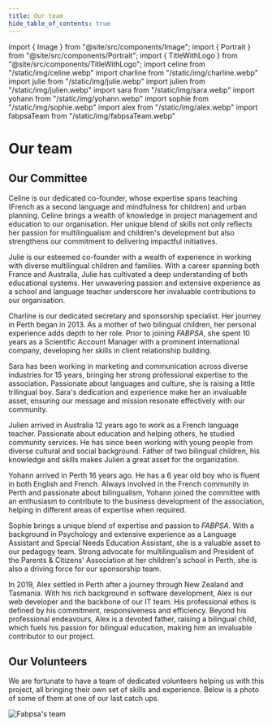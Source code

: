 ```yaml
---
title: Our team
hide_table_of_contents: true
---
```


import { Image } from "@site/src/components/Image";
import { Portrait } from "@site/src/components/Portrait";
import { TitleWithLogo } from "@site/src/components/TitleWithLogo";
import celine from "/static/img/celine.webp"
import charline from "/static/img/charline.webp"
import julie from "/static/img/julie.webp"
import julien from "/static/img/julien.webp"
import sara from "/static/img/sara.webp"
import yohann from "/static/img/yohann.webp"
import sophie from "/static/img/sophie.webp"
import alex from "/static/img/alex.webp"
import fabpsaTeam from "/static/img/fabpsaTeam.webp"

<TitleWithLogo>

# Our team

</TitleWithLogo>

## Our Committee

<Portrait title="Celine L'her – Director of FABPSA / Operation Manager" image={celine} name="Celine">

Celine is our dedicated co-founder, whose expertise spans teaching (French as a second language and mindfulness for children) and urban planning. Celine brings a wealth of knowledge in project management and education to our organisation. Her unique blend of skills not only reflects her passion for multilingualism and children's development but also strengthens our commitment to delivering impactful initiatives.

</Portrait>

<Portrait title="Julie Penin – Director of FABPSA / Pedagogy Coordinator" image={julie} name="Julie" right>

Julie is our esteemed co-founder with a wealth of experience in working with diverse multilingual children and families. With a career spanning both France and Australia, Julie has cultivated a deep understanding of both educational systems. Her unwavering passion and extensive experience as a school and language teacher underscore her invaluable contributions to our organisation.

</Portrait>

<Portrait title="Charline Mesquida – Secretary / Sponsorship Coordinator" image={charline} name="Charline">

Charline is our dedicated secretary and sponsorship specialist. Her journey in Perth began in 2013. As a mother of two bilingual children, her personal experience adds depth to her role. Prior to joining <em>FABPSA</em>, she spent 10 years as a Scientific Account Manager with a prominent international company, developing her skills in client relationship building.

</Portrait>

<Portrait title="Sara Bezzan – Communication Manager" image={sara} name="Sara" right>

Sara has been working in marketing and communication across diverse industries for 15 years, bringing her strong professional expertise to the association. Passionate about languages and culture, she is raising a little trilingual boy. Sara's dedication and experience make her an invaluable asset, ensuring our message and mission resonate effectively with our community.

</Portrait>

<Portrait title="Julien Cornu – Treasurer" image={julien} name="Julien">

Julien arrived in Australia 12 years ago to work as a French language teacher. Passionate about education and helping others, he studied community services. He has since been working with young people from diverse cultural and social background. Father of two bilingual children, his knowledge and skills makes Julien a great asset for the organization.

</Portrait>

<Portrait title="Yohann Cuchard – Committee Support" image={yohann} name="Yohann" right>

Yohann arrived in Perth 16 years ago. He has a 6 year old boy who is fluent in both English and French. Always involved in the French community in Perth and passionate about bilingualism, Yohann joined the committee with an enthusiasm to contribute to the business development of the association, helping in different areas of expertise when required.

</Portrait>

<Portrait title="Sophie Piat – Sponsorship and Pedagogy Specialist" image={sophie} name="Sophie">

Sophie brings a unique blend of expertise and passion to <em>FABPSA</em>. With a background in Psychology and extensive experience as a Language Assistant and Special Needs Education Assistant, she is a valuable asset to our pedagogy team. Strong advocate for multilingualism and President of the Parents & Citizens' Association at her children's school in Perth, she is also a driving force for our sponsorship team.

</Portrait>

<Portrait title="Alex Vedelago – Web developer / IT Specialist" image={alex} name="Alex" right>

In 2019, Alex settled in Perth after a journey through New Zealand and Tasmania. With his rich background in software development, Alex is our web developer and the backbone of our IT team. His professional ethos is defined by his commitment, responsiveness and efficiency. Beyond his professional endeavours, Alex is a devoted father, raising a bilingual child, which fuels his passion for bilingual education, making him an invaluable contributor to our project.

</Portrait>

## Our Volunteers

We are fortunate to have a team of dedicated volunteers helping us with this project, all bringing their own set of skills and experience. Below is a photo of some of them at one of our last catch ups.

<Image src={fabpsaTeam} alt="Fabpsa's team" width={500} height={594} />
